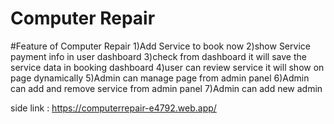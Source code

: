 # Computer Repair

#Feature of Computer Repair
1)Add Service to book now
2)show Service payment info in user dashboard
3)check from dashboard it will save the service data in booking dashboard 
4)user can review service it will show on page dynamically
5)Admin can manage page from admin panel
6)Admin can add and remove service from admin panel
7)Admin can add new admin

side link : https://computerrepair-e4792.web.app/
